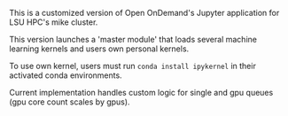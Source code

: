 This is a customized version of Open OnDemand's Jupyter application for LSU HPC's mike cluster.

This version launches a 'master module' that loads several machine learning kernels and users own personal kernels.

To use own kernel, users must run `conda install ipykernel` in their activated conda environments.

Current implementation handles custom logic for single and gpu queues (gpu core count scales by gpus).


